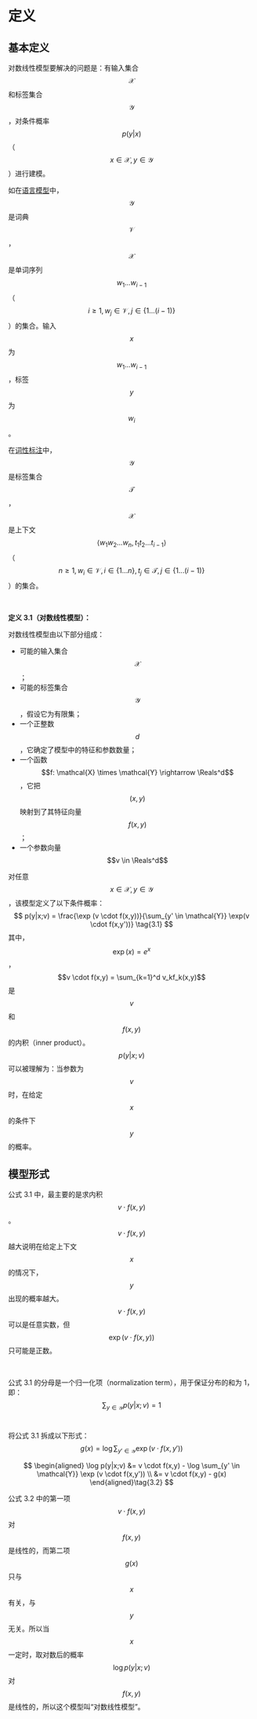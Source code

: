 # 定义



## 基本定义

对数线性模型要解决的问题是：有输入集合 $$\mathcal{X}$$ 和标签集合 $$\mathcal{Y}$$，对条件概率 $$p(y|x)$$（$$x \in \mathcal{X}, y \in \mathcal{Y}$$）进行建模。

如在[语言模型](../Language-Modeling/README.md)中，$$\mathcal{Y}$$ 是词典 $$\mathcal{V}$$，$$\mathcal{X}$$ 是单词序列 $$w_1...w_{i-1}$$（$$i \geq 1, w_j \in \mathcal{V}, j \in \{1 . . .(i - 1)\}$$）的集合。输入 $$x$$ 为 $$w_1...w_{i-1}$$，标签 $$y$$ 为 $$w_i$$。

在[词性标注](../Tagging-Problems-HMMs/README.md)中， $$\mathcal{Y}$$ 是标签集合 $$\mathcal{T}$$，$$\mathcal{X}$$ 是上下文 $$⟨w_1w_2 ... w_n, t_1t_2 ... t_{i-1}⟩$$（$$n \geq 1, w_i \in \mathcal{V}, i \in \{1 ... n\}, t_j \in \mathcal{T}, j \in \{1 ... (i-1)\}$$）的集合。

&nbsp;

**定义 3.1（对数线性模型）：**

对数线性模型由以下部分组成：

- 可能的输入集合 $$\mathcal{X}$$；
- 可能的标签集合 $$\mathcal{Y}$$，假设它为有限集；
- 一个正整数 $$d$$，它确定了模型中的特征和参数数量；
- 一个函数 $$f: \mathcal{X} \times \mathcal{Y} \rightarrow \Reals^d$$，它把 $$(x,y)$$ 映射到了其特征向量 $$f(x,y)$$；
- 一个参数向量 $$v \in \Reals^d$$

对任意 $$x \in \mathcal{X}, y \in \mathcal{Y}$$，该模型定义了以下条件概率：
$$
p(y|x;v) = \frac{\exp (v \cdot f(x,y))}{\sum_{y' \in \mathcal{Y}} \exp(v \cdot f(x,y'))} \tag{3.1}
$$
其中，$$\exp(x) = e^x$$，$$v \cdot f(x,y) = \sum_{k=1}^d v_kf_k(x,y)$$ 是 $$v$$ 和 $$f(x,y)$$ 的内积（inner product）。$$p(y|x;v)$$ 可以被理解为：当参数为 $$v$$ 时，在给定 $$x$$ 的条件下 $$y$$ 的概率。



## 模型形式

公式 3.1 中，最主要的是求内积 $$v \cdot f(x,y)$$ 。 $$v \cdot f(x,y)$$ 越大说明在给定上下文 $$x$$ 的情况下，$$y$$ 出现的概率越大。$$v \cdot f(x,y)$$ 可以是任意实数，但 $$\exp (v \cdot f(x,y))$$ 只可能是正数。

&nbsp;

公式 3.1 的分母是一个归一化项（normalization term），用于保证分布的和为 1，即：
$$
\sum_{y \in \mathcal{Y}} p(y|x;v) = 1
$$
&nbsp;

将公式 3.1 拆成以下形式：
$$
g(x) = \log \sum_{y' \in \mathcal{Y}} \exp (v \cdot f(x,y'))
$$

$$
\begin{aligned}	
	\log p(y|x;v) &= v \cdot f(x,y) - \log \sum_{y' \in \mathcal{Y}} \exp (v \cdot f(x,y')) \\
	&= v \cdot f(x,y) - g(x)
\end{aligned}\tag{3.2}
$$

公式 3.2 中的第一项 $$v \cdot f(x,y)$$ 对 $$f(x,y)$$ 是线性的，而第二项 $$g(x)$$ 只与 $$x$$ 有关，与 $$y$$ 无关。所以当 $$x$$ 一定时，取对数后的概率 $$\log p(y|x;v)$$ 对 $$f(x,y)$$ 是线性的，所以这个模型叫“对数线性模型”。
